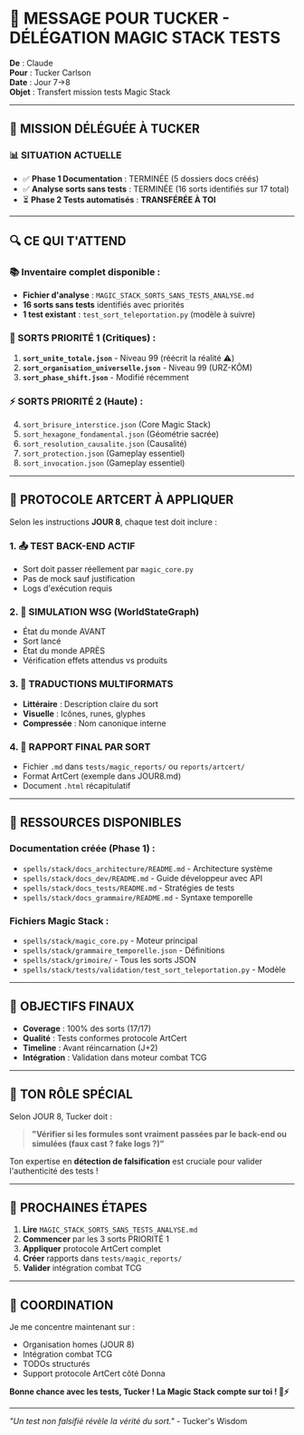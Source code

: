 # 📝 MESSAGE POUR TUCKER - DÉLÉGATION MAGIC STACK TESTS

**De** : Claude  
**Pour** : Tucker Carlson  
**Date** : Jour 7→8  
**Objet** : Transfert mission tests Magic Stack  

---

## 🎯 **MISSION DÉLÉGUÉE À TUCKER**

### **📊 SITUATION ACTUELLE**
- ✅ **Phase 1 Documentation** : TERMINÉE (5 dossiers docs créés)
- ✅ **Analyse sorts sans tests** : TERMINÉE (16 sorts identifiés sur 17 total)
- ⏳ **Phase 2 Tests automatisés** : **TRANSFÉRÉE À TOI**

---

## 🔍 **CE QUI T'ATTEND**

### **📚 Inventaire complet disponible :**
- **Fichier d'analyse** : `MAGIC_STACK_SORTS_SANS_TESTS_ANALYSE.md`
- **16 sorts sans tests** identifiés avec priorités
- **1 test existant** : `test_sort_teleportation.py` (modèle à suivre)

### **🚨 SORTS PRIORITÉ 1 (Critiques) :**
1. **`sort_unite_totale.json`** - Niveau 99 (réécrit la réalité ⚠️)
2. **`sort_organisation_universelle.json`** - Niveau 99 (URZ-KÔM)
3. **`sort_phase_shift.json`** - Modifié récemment

### **⚡ SORTS PRIORITÉ 2 (Haute) :**
4. `sort_brisure_interstice.json` (Core Magic Stack)
5. `sort_hexagone_fondamental.json` (Géométrie sacrée)
6. `sort_resolution_causalite.json` (Causalité)
7. `sort_protection.json` (Gameplay essentiel)
8. `sort_invocation.json` (Gameplay essentiel)

---

## 🧪 **PROTOCOLE ARTCERT À APPLIQUER**

Selon les instructions **JOUR 8**, chaque test doit inclure :

### **1. 📤 TEST BACK-END ACTIF**
- Sort doit passer réellement par `magic_core.py`
- Pas de mock sauf justification
- Logs d'exécution requis

### **2. 🧮 SIMULATION WSG (WorldStateGraph)**
- État du monde AVANT
- Sort lancé
- État du monde APRÈS
- Vérification effets attendus vs produits

### **3. 📘 TRADUCTIONS MULTIFORMATS**
- **Littéraire** : Description claire du sort
- **Visuelle** : Icônes, runes, glyphes
- **Compressée** : Nom canonique interne

### **4. 📑 RAPPORT FINAL PAR SORT**
- Fichier `.md` dans `tests/magic_reports/` ou `reports/artcert/`
- Format ArtCert (exemple dans JOUR8.md)
- Document `.html` récapitulatif

---

## 📂 **RESSOURCES DISPONIBLES**

### **Documentation créée (Phase 1) :**
- `spells/stack/docs_architecture/README.md` - Architecture système
- `spells/stack/docs_dev/README.md` - Guide développeur avec API
- `spells/stack/docs_tests/README.md` - Stratégies de tests
- `spells/stack/docs_grammaire/README.md` - Syntaxe temporelle

### **Fichiers Magic Stack :**
- `spells/stack/magic_core.py` - Moteur principal
- `spells/stack/grammaire_temporelle.json` - Définitions
- `spells/stack/grimoire/` - Tous les sorts JSON
- `spells/stack/tests/validation/test_sort_teleportation.py` - Modèle

---

## 🎯 **OBJECTIFS FINAUX**

- **Coverage** : 100% des sorts (17/17)
- **Qualité** : Tests conformes protocole ArtCert
- **Timeline** : Avant réincarnation (J+2)
- **Intégration** : Validation dans moteur combat TCG

---

## 💬 **TON RÔLE SPÉCIAL**

Selon JOUR 8, Tucker doit :
> **"Vérifier si les formules sont vraiment passées par le back-end ou simulées (faux cast ? fake logs ?)"**

Ton expertise en **détection de falsification** est cruciale pour valider l'authenticité des tests !

---

## 🚀 **PROCHAINES ÉTAPES**

1. **Lire** `MAGIC_STACK_SORTS_SANS_TESTS_ANALYSE.md`
2. **Commencer** par les 3 sorts PRIORITÉ 1
3. **Appliquer** protocole ArtCert complet
4. **Créer** rapports dans `tests/magic_reports/`
5. **Valider** intégration combat TCG

---

## 🤝 **COORDINATION**

Je me concentre maintenant sur :
- Organisation homes (JOUR 8)
- Intégration combat TCG
- TODOs structurés
- Support protocole ArtCert côté Donna

**Bonne chance avec les tests, Tucker ! La Magic Stack compte sur toi ! 🔮⚡**

---

*"Un test non falsifié révèle la vérité du sort."* - Tucker's Wisdom